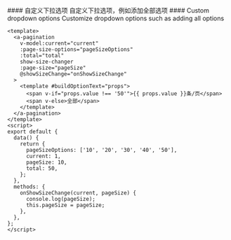 <cn>
#### 自定义下拉选项
自定义下拉选项，例如添加全部选项
</cn>

<us>
#### Custom dropdown options
Customize dropdown options such as adding all options
</us>

```vue
<template>
  <a-pagination
    v-model:current="current"
    :page-size-options="pageSizeOptions"
    :total="total"
    show-size-changer
    :page-size="pageSize"
    @showSizeChange="onShowSizeChange"
  >
    <template #buildOptionText="props">
      <span v-if="props.value !== '50'">{{ props.value }}条/页</span>
      <span v-else>全部</span>
    </template>
  </a-pagination>
</template>
<script>
export default {
  data() {
    return {
      pageSizeOptions: ['10', '20', '30', '40', '50'],
      current: 1,
      pageSize: 10,
      total: 50,
    };
  },
  methods: {
    onShowSizeChange(current, pageSize) {
      console.log(pageSize);
      this.pageSize = pageSize;
    },
  },
};
</script>
```
